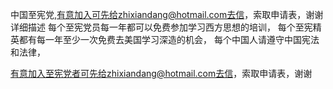 中国至宪党,有意加入可先给zhixiandang@hotmail.com去信，索取申请表，谢谢
详细描述
每个至宪党员每一年都可以免费参加学习西方思想的培训，
每个至宪精英都有每一年至少一次免费去美国学习深造的机会，
每个中国人请遵守中国宪法和法律，

有意加入至宪党者可先给zhixiandang@hotmail.com去信，索取申请表，谢谢
 
